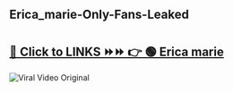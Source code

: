 
 ## Erica_marie-Only-Fans-Leaked

# <h2><a href="https://clipsfans.com/Erica_marie&ref=git">🔗 Click to LINKS ⏩⏩ 👉 🟢 Erica marie </a></h2>

<a href="https://clipsfans.com/Erica_marie&ref=git" rel="nofollow" data-target="animated-image.originalLink"><img src="https://i.ibb.co.com/xMMVF88/686577567.gif" alt="Viral Video Original" style="max-width: 100%; display: inline-block;" data-target="animated-image.originalImage"></a>
